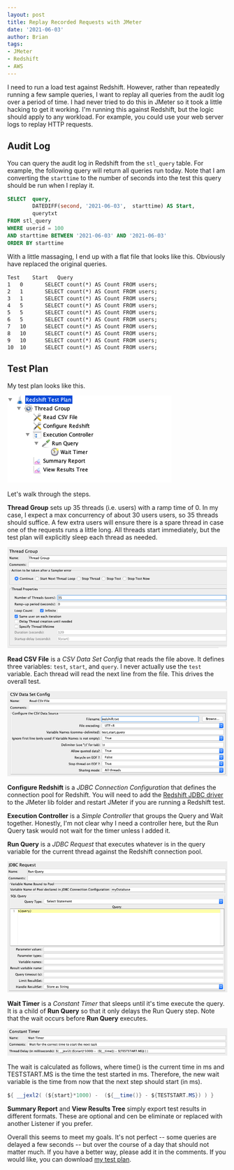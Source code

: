 ```yaml
---
layout: post
title: Replay Recorded Requests with JMeter
date: '2021-06-03'
author: Brian
tags: 
- JMeter
- Redshift
- AWS
---
```


I need to run a load test against Redshift. However, rather than repeatedly running a few sample queries,  I want to replay all queries from the audit log over a period of time. I had never tried to do this in JMeter so it took a little hacking to get it working. I'm running this against Redshift, but the logic should apply to any workload. For example, you could use your web server logs to replay HTTP requests.

## Audit Log

You can query the audit log in Redshift from the `stl_query` table. For example, the following query will return all queries run today. Note that I am converting the `starttime` to the number of seconds into the test this query should be run when I replay it. 

```sql
SELECT  query, 
        DATEDIFF(second, '2021-06-03',  starttime) AS Start,
        querytxt
FROM stl_query
WHERE userid = 100
AND starttime BETWEEN '2021-06-03' AND '2021-06-03'
ORDER BY starttime 
```

With a little massaging, I end up with a flat file that looks like this. Obviously  have replaced the original queries. 

```text
Test	Start	Query
1	0       SELECT count(*) AS Count FROM users;
2	1       SELECT count(*) AS Count FROM users;
3	1       SELECT count(*) AS Count FROM users;
4	5       SELECT count(*) AS Count FROM users;
5	5       SELECT count(*) AS Count FROM users;
6	5       SELECT count(*) AS Count FROM users;
7	10      SELECT count(*) AS Count FROM users;
8	10      SELECT count(*) AS Count FROM users;
9	10      SELECT count(*) AS Count FROM users;
10	10      SELECT count(*) AS Count FROM users;
```

## Test Plan

My test plan looks like this.

![Test Plan](plan.png)

Let's walk through the steps.

**Thread Group** sets up 35 threads (i.e. users) with a ramp time of 0. In my case, I expect a max concurrency of about 30 users users, so 35 threads should suffice. A few extra users will ensure there is a spare thread in case one of the requests runs a little long. All threads start immediately, but the test plan will explicitly sleep each thread as needed. 

![Thread Group](thread-group.png)

**Read CSV File** is a *CSV Data Set Config* that reads the file above. It defines three variables: `test`, `start`, and `query`. I never actually use the `test` variable. Each thread will read the next line from the file. This drives the overall test. 

![Read CSV File](read-csv-file.png)

**Configure Redshift** is a *JDBC Connection Configuration* that defines the connection pool for Redshift. You will need to add the [Redshift JDBC driver](https://docs.aws.amazon.com/redshift/latest/mgmt/configure-jdbc-connection.html) to the JMeter lib folder and restart JMeter if you are running a Redshift test. 

**Execution Controller** is a *Simple Controller* that groups the Query and Wait together. Honestly, I'm not clear why I need a controller here, but the Run Query task would not wait for the timer unless I added it. 

**Run Query** is a *JDBC Request* that executes whatever is in the query variable for the current thread against the Redshift connection pool.

![JDBC Request](jdbc-request.png)

**Wait Timer** is a *Constant Timer* that sleeps until it's time execute the query. It is a child of **Run Query** so that it only delays the Run Query step. Note that the wait occurs before **Run Query** executes. 

![Wait Timer](wait-timer.png)

The wait is calculated as follows, where time() is the current time in ms and TESTSTART.MS is the time the test started in ms. Therefore, the new wait variable is the time from now that the next step should start (in ms).

```java
${ __jexl2( (${start}*1000) -  (${__time()} - ${TESTSTART.MS}) ) }
```

**Summary Report** and **View Results Tree** simply export test results in different formats. These are optional and cen be eliminate or replaced with another Listener if you prefer. 

Overall this seems to meet my goals. It's not perfect -- some queries are delayed a few seconds -- but over the course of a day that should not matter much. If you have a better way, please add it in the comments. If you would like, you can download [my test plan](redshift-test-plan.jmx).